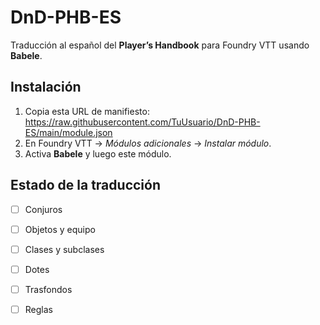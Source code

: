 # DnD-PHB-ES

Traducción al español del **Player’s Handbook** para Foundry VTT usando **Babele**.

## Instalación
1. Copia esta URL de manifiesto: https://raw.githubusercontent.com/TuUsuario/DnD-PHB-ES/main/module.json
2. En Foundry VTT → *Módulos adicionales* → *Instalar módulo*.  
3. Activa **Babele** y luego este módulo.  

## Estado de la traducción
- [ ] Conjuros
- [ ] Objetos y equipo
- [ ] Clases y subclases
- [ ] Dotes
- [ ] Trasfondos
- [ ] Reglas

